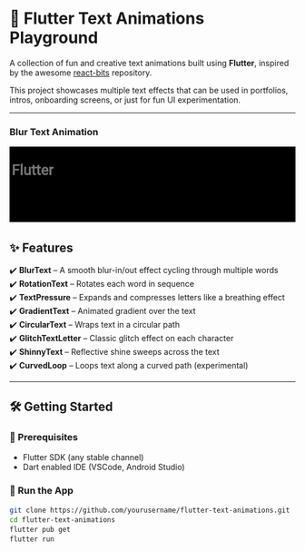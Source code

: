 # 🎉 Flutter Text Animations Playground

A collection of fun and creative text animations built using **Flutter**, inspired by the awesome [react-bits](https://github.com/DavidHDev/react-bits) repository.

This project showcases multiple text effects that can be used in portfolios, intros, onboarding screens, or just for fun UI experimentation.

---
### Blur Text Animation

![Blur Text](assets/gifs/blur_text.gif)


## ✨ Features

✔️ **BlurText** – A smooth blur-in/out effect cycling through multiple words  
✔️ **RotationText** – Rotates each word in sequence  
✔️ **TextPressure** – Expands and compresses letters like a breathing effect  
✔️ **GradientText** – Animated gradient over the text  
✔️ **CircularText** – Wraps text in a circular path  
✔️ **GlitchTextLetter** – Classic glitch effect on each character  
✔️ **ShinnyText** – Reflective shine sweeps across the text  
✔️ **CurvedLoop** – Loops text along a curved path (experimental)

---

## 🛠 Getting Started

### 🔧 Prerequisites

- Flutter SDK (any stable channel)
- Dart enabled IDE (VSCode, Android Studio)

### 🚀 Run the App

```bash
git clone https://github.com/yourusername/flutter-text-animations.git
cd flutter-text-animations
flutter pub get
flutter run

